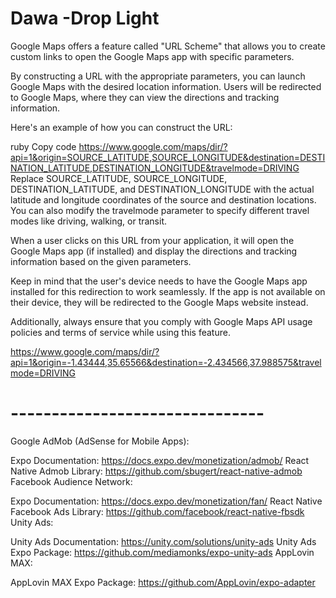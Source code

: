 # Dawa -Drop Light

Google Maps offers a feature called "URL Scheme" that allows you to create custom links to open the Google Maps app with specific parameters.

By constructing a URL with the appropriate parameters, you can launch Google Maps with the desired location information. Users will be redirected to Google Maps, where they can view the directions and tracking information.

Here's an example of how you can construct the URL:

ruby
Copy code
https://www.google.com/maps/dir/?api=1&origin=SOURCE_LATITUDE,SOURCE_LONGITUDE&destination=DESTINATION_LATITUDE,DESTINATION_LONGITUDE&travelmode=DRIVING
Replace SOURCE_LATITUDE, SOURCE_LONGITUDE, DESTINATION_LATITUDE, and DESTINATION_LONGITUDE with the actual latitude and longitude coordinates of the source and destination locations. You can also modify the travelmode parameter to specify different travel modes like driving, walking, or transit.

When a user clicks on this URL from your application, it will open the Google Maps app (if installed) and display the directions and tracking information based on the given parameters.

Keep in mind that the user's device needs to have the Google Maps app installed for this redirection to work seamlessly. If the app is not available on their device, they will be redirected to the Google Maps website instead.

Additionally, always ensure that you comply with Google Maps API usage policies and terms of service while using this feature.

https://www.google.com/maps/dir/?api=1&origin=-1.43444,35.65566&destination=-2.434566,37.988575&travelmode=DRIVING



# -------------------------------
Google AdMob (AdSense for Mobile Apps):

Expo Documentation: https://docs.expo.dev/monetization/admob/
React Native Admob Library: https://github.com/sbugert/react-native-admob
Facebook Audience Network:

Expo Documentation: https://docs.expo.dev/monetization/fan/
React Native Facebook Ads Library: https://github.com/facebook/react-native-fbsdk
Unity Ads:

Unity Ads Documentation: https://unity.com/solutions/unity-ads
Unity Ads Expo Package: https://github.com/mediamonks/expo-unity-ads
AppLovin MAX:

AppLovin MAX Expo Package: https://github.com/AppLovin/expo-adapter

